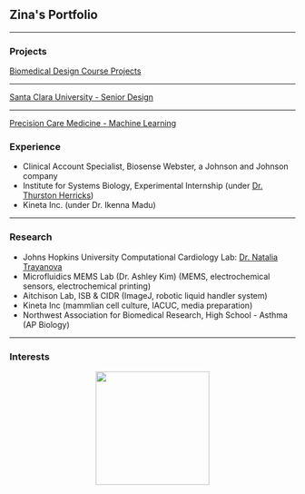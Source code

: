 ## Zina's Portfolio

---

### Projects

[Biomedical Design Course Projects](/instruments)

---
[Santa Clara University - Senior Design](/seniordesign)

---
[Precision Care Medicine - Machine Learning](/precision)



### Experience

- Clinical Account Specialist, Biosense Webster, a Johnson and Johnson company
- Institute for Systems Biology, Experimental Internship (under [Dr. Thurston Herricks](https://www.g3journal.org/content/7/1/279.supplemental))
- Kineta Inc. (under Dr. Ikenna Madu)


---

### Research
- Johns Hopkins University Computational Cardiology Lab: [Dr. Natalia Trayanova](https://www.trayanovalab.org)
- Microfluidics MEMS Lab (Dr. Ashley Kim) (MEMS, electrochemical sensors, electrochemical printing)
- Aitchison Lab, ISB & CIDR (ImageJ, robotic liquid handler system)
- Kineta Inc (mammlian cell culture, IACUC, media preparation)
- Northwest Association for Biomedical Research, High School - Asthma (AP Biology)


---
### Interests
<center>
<img src = "/images/venn.jpeg" width=200>
  </center>
